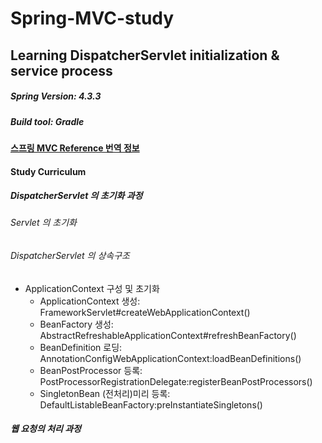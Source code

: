 # Spring-MVC-study

## Learning DispatcherServlet initialization & service process

##### Spring Version: 4.3.3
##### Build tool: Gradle

#### [스프링 MVC Reference 번역 정보](documents/spring-framework-reference/ko/spring-mvc-translated-version.md)

#### Study Curriculum

##### DispatcherServlet 의 초기화 과정

###### Servlet 의 초기화

###### DispatcherServlet 의 상속구조
- ApplicationContext 구성 및 초기화
    - ApplicationContext 생성: FrameworkServlet#createWebApplicationContext()
    - BeanFactory 생성: AbstractRefreshableApplicationContext#refreshBeanFactory()
    - BeanDefinition 로딩: AnnotationConfigWebApplicationContext:loadBeanDefinitions()
    - BeanPostProcessor 등록: PostProcessorRegistrationDelegate:registerBeanPostProcessors()
    - SingletonBean (전처리)미리 등록: DefaultListableBeanFactory:preInstantiateSingletons()
    
##### 웹 요청의 처리 과정

###### 
